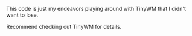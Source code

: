 This code is just my endeavors playing around with TinyWM that I didn't want to lose.

Recommend checking out TinyWM for details.
